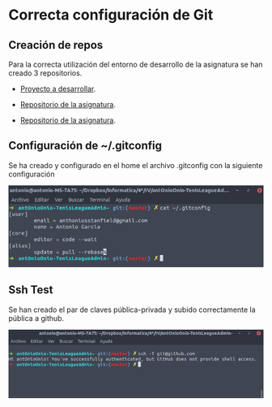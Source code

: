 # Correcta configuración de Git

## Creación de repos

Para la correcta utilización del entorno de desarrollo de la asignatura se han creado 3 repositorios.

- [Proyecto a desarrollar](https://github.com/antOnioOnio/antOnioOnio-TenisLeagueAdmin-).

- [Repositorio de la asignatura](https://github.com/antOnioOnio/IV-20-21).


- [Repositorio de la asignatura](https://github.com/antOnioOnio/IV-20-21).

## Configuración de ~/.gitconfig
Se ha creado y configurado en el home el archivo .gitconfig con la siguiente configuración

![](images/gitconfig.png)

## Ssh Test
Se han creado el par de claves pública-privada y subido correctamente la pública a github. 


![](images/sshtest.png)